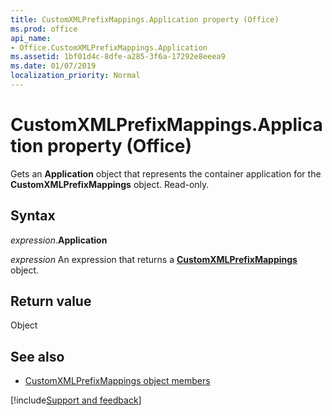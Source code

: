 ```yaml
---
title: CustomXMLPrefixMappings.Application property (Office)
ms.prod: office
api_name:
- Office.CustomXMLPrefixMappings.Application
ms.assetid: 1bf01d4c-8dfe-a285-3f6a-17292e8eeea9
ms.date: 01/07/2019
localization_priority: Normal
---
```



# CustomXMLPrefixMappings.Application property (Office)

Gets an **Application** object that represents the container application for the **CustomXMLPrefixMappings** object. Read-only.


## Syntax

_expression_.**Application**

_expression_ An expression that returns a **[CustomXMLPrefixMappings](Office.CustomXMLPrefixMappings.md)** object.


## Return value

Object


## See also

- [CustomXMLPrefixMappings object members](overview/library-reference/customxmlprefixmappings-members-office.md)

[!include[Support and feedback](~/includes/feedback-boilerplate.md)]